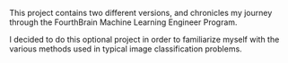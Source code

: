 This project contains two different versions, and chronicles my journey through the FourthBrain Machine Learning Engineer Program.

I decided to do this optional project in order to familiarize myself with the various methods used in typical image classification problems. 
